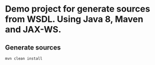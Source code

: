 # Demo project for generate sources from WSDL. Using Java 8, Maven and JAX-WS.

## Generate sources
```bash
mvn clean install
```
